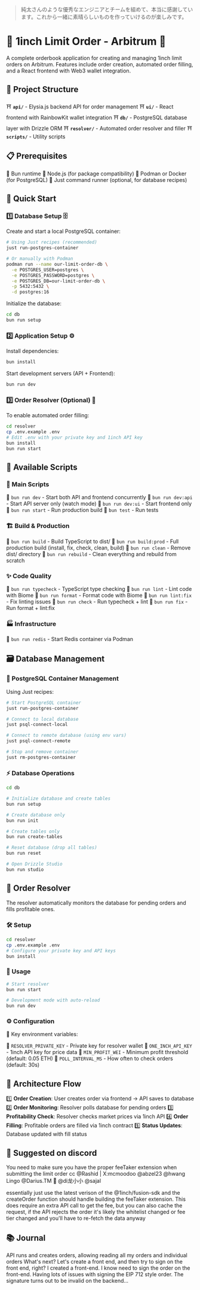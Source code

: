 > 純太さんのような優秀なエンジニアとチームを組めて、本当に感謝しています。これから一緒に素晴らしいものを作っていけるのが楽しみです。

# 🏮 1inch Limit Order - Arbitrum 🌸

A complete orderbook application for creating and managing 1inch limit orders on Arbitrum. Features include order creation, automated order filling, and a React frontend with Web3 wallet integration.

## 🏯 Project Structure

⛩️ **`api/`** - Elysia.js backend API for order management
⛩️ **`ui/`** - React frontend with RainbowKit wallet integration
⛩️ **`db/`** - PostgreSQL database layer with Drizzle ORM
⛩️ **`resolver/`** - Automated order resolver and filler
⛩️ **`scripts/`** - Utility scripts

## 📋 Prerequisites

🎋 Bun runtime
🎋 Node.js (for package compatibility)
🎋 Podman or Docker (for PostgreSQL)
🎋 Just command runner (optional, for database recipes)

## 🚀 Quick Start

### 1️⃣ Database Setup 🗄️

Create and start a local PostgreSQL container:

```bash
# Using Just recipes (recommended)
just run-postgres-container

# Or manually with Podman
podman run --name our-limit-order-db \
  -e POSTGRES_USER=postgres \
  -e POSTGRES_PASSWORD=postgres \
  -e POSTGRES_DB=our-limit-order-db \
  -p 5432:5432 \
  -d postgres:16
```

Initialize the database:

```bash
cd db
bun run setup
```

### 2️⃣ Application Setup ⚙️

Install dependencies:

```bash
bun install
```

Start development servers (API + Frontend):

```bash
bun run dev
```

### 3️⃣ Order Resolver (Optional) 🤖

To enable automated order filling:

```bash
cd resolver
cp .env.example .env
# Edit .env with your private key and 1inch API key
bun install
bun run start
```

## 📜 Available Scripts

### 🎯 Main Scripts

🌟 `bun run dev` - Start both API and frontend concurrently
🌟 `bun run dev:api` - Start API server only (watch mode)
🌟 `bun run dev:ui` - Start frontend only
🌟 `bun run start` - Run production build
🌟 `bun test` - Run tests

### 🏗️ Build & Production

🔨 `bun run build` - Build TypeScript to dist/
🔨 `bun run build:prod` - Full production build (install, fix, check, clean, build)
🔨 `bun run clean` - Remove dist/ directory
🔨 `bun run rebuild` - Clean everything and rebuild from scratch

### ✨ Code Quality

🎨 `bun run typecheck` - TypeScript type checking
🎨 `bun run lint` - Lint code with Biome
🎨 `bun run format` - Format code with Biome
🎨 `bun run lint:fix` - Fix linting issues
🎨 `bun run check` - Run typecheck + lint
🎨 `bun run fix` - Run format + lint:fix

### 🏭 Infrastructure

🔧 `bun run redis` - Start Redis container via Podman

## 🗃️ Database Management

### 🐘 PostgreSQL Container Management

Using Just recipes:

```bash
# Start PostgreSQL container
just run-postgres-container

# Connect to local database
just psql-connect-local

# Connect to remote database (using env vars)
just psql-connect-remote

# Stop and remove container
just rm-postgres-container
```

### ⚡ Database Operations

```bash
cd db

# Initialize database and create tables
bun run setup

# Create database only
bun run init

# Create tables only
bun run create-tables

# Reset database (drop all tables)
bun run reset

# Open Drizzle Studio
bun run studio
```

## 🤖 Order Resolver

The resolver automatically monitors the database for pending orders and fills profitable ones.

### 🛠️ Setup

```bash
cd resolver
cp .env.example .env
# Configure your private key and API keys
bun install
```

### 💫 Usage

```bash
# Start resolver
bun run start

# Development mode with auto-reload
bun run dev
```

### ⚙️ Configuration

🔑 Key environment variables:

🎌 `RESOLVER_PRIVATE_KEY` - Private key for resolver wallet
🎌 `ONE_INCH_API_KEY` - 1inch API key for price data
🎌 `MIN_PROFIT_WEI` - Minimum profit threshold (default: 0.05 ETH)
🎌 `POLL_INTERVAL_MS` - How often to check orders (default: 30s)

## 🌊 Architecture Flow

1️⃣ **Order Creation**: User creates order via frontend → API saves to database
2️⃣ **Order Monitoring**: Resolver polls database for pending orders
3️⃣ **Profitability Check**: Resolver checks market prices via 1inch API
4️⃣ **Order Filling**: Profitable orders are filled via 1inch contract
5️⃣ **Status Updates**: Database updated with fill status

## 💬 Suggested on discord

You need to make sure you have the proper feeTaker extension when submitting the limit order
cc @Rashid | X:mcmoodoo @abzel23 @hwang Lingo @Darius.TM 🥷 @di龙小小 @sajal

essentially just use the latest verison of the @1inch/fusion-sdk and the createOrder function should handle building the feeTaker extension. This does require an extra API call to get the fee, but you can also cache the request, if the API rejects the order it's likely the whitelist changed or fee tier changed and you'll have to re-fetch the data anyway

## 📚 Journal

API runs and creates orders, allowing reading all my orders and individual orders
What's next? Let's create a front end, and then try to sign on the front end, right?
I created a front-end. I know need to sign the order on the front-end. Having lots of issues with signing the EIP 712 style order. The signature turns out to be invalid on the backend...

